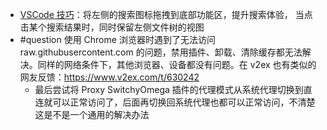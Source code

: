 - [VSCode 技巧](https://twitter.com/EryouHao/status/1580397973342543872)：将左侧的搜索图标拖拽到底部功能区，提升搜索体验，
  当点击某个搜索结果时，同时保留左侧文件树的视图
- #question 使用 Chrome 浏览器时遇到了无法访问 raw.githubusercontent.com 的问题，禁用插件、卸载、清除缓存都无法解决。同样的网络条件下，其他浏览器、设备都没有问题。在 v2ex 也有类似的网友反馈：https://www.v2ex.com/t/630242
	- 最后尝试将 Proxy SwitchyOmega 插件的代理模式从系统代理切换到直连就可以正常访问了，后面再切换回系统代理也都可以正常访问，不清楚这是不是一个通用的解决办法